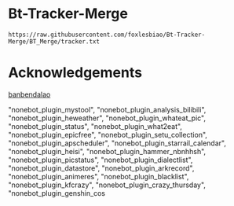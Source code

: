 # Bt-Tracker-Merge
```
https://raw.githubusercontent.com/foxlesbiao/Bt-Tracker-Merge/BT_Merge/tracker.txt
```
# Acknowledgements
[banbendalao](https://github.com/banbendalao)

"nonebot_plugin_mystool",
 "nonebot_plugin_analysis_bilibili",
 "nonebot_plugin_heweather", 
"nonebot_plugin_whateat_pic",
 "nonebot_plugin_status", 
"nonebot_plugin_what2eat",
 "nonebot_plugin_epicfree",
 "nonebot_plugin_setu_collection",
 "nonebot_plugin_apscheduler", 
"nonebot_plugin_starrail_calendar", 
"nonebot_plugin_heisi", 
"nonebot_plugin_hammer_nbnhhsh", 
"nonebot_plugin_picstatus",
 "nonebot_plugin_dialectlist", 
"nonebot_plugin_datastore",
 "nonebot_plugin_arkrecord",
 "nonebot_plugin_animeres", 
"nonebot_plugin_blacklist",
 "nonebot_plugin_kfcrazy", 
"nonebot_plugin_crazy_thursday",
 "nonebot_plugin_genshin_cos
